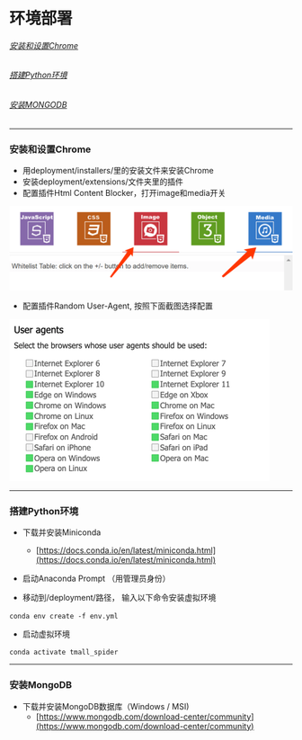 # 环境部署

###### [安装和设置Chrome](#安装和设置chrome)

###### [搭建Python环境](#搭建python环境)

###### [安装MONGODB](#安装mongodb)

---

### 安装和设置Chrome

* 用deployment/installers/里的安装文件来安装Chrome
* 安装deployment/extensions/文件夹里的插件
* 配置插件Html Content Blocker，打开image和media开关

![](/assets/content_blocker.png)

* 配置插件Random User-Agent, 按照下面截图选择配置

![](/assets/ua.png)

---

### 搭建Python环境

* 下载并安装Miniconda
  * [https://docs.conda.io/en/latest/miniconda.html](https://docs.conda.io/en/latest/miniconda.html)
* 启动Anaconda Prompt （用管理员身份）

* 移动到/deployment/路径， 输入以下命令安装虚拟环境

`conda env create -f env.yml`

* 启动虚拟环境

```
conda activate tmall_spider
```

---

### 安装MongoDB

* 下载并安装MongoDB数据库（Windows / MSI\)
  * [https://www.mongodb.com/download-center/community](https://www.mongodb.com/download-center/community)



